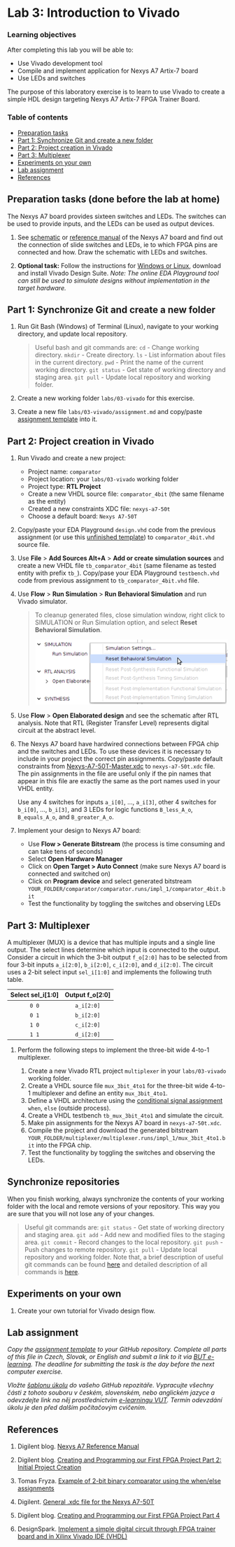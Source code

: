 # Lab 3: Introduction to Vivado

<!--
![Logo](../../logolink_eng.jpg)
<p align="center">
  The Study of Modern and Developing Engineering BUT<br>
  CZ.02.2.69/0.0/0.0/18_056/0013325
</p>
-->
 
### Learning objectives

After completing this lab you will be able to:

* Use Vivado development tool
* Compile and implement application for Nexys A7 Artix-7 board
* Use LEDs and switches

The purpose of this laboratory exercise is to learn to use Vivado to create a simple HDL design targeting Nexys A7 Artix-7 FPGA Trainer Board.

### Table of contents

* [Preparation tasks](#preparation)
* [Part 1: Synchronize Git and create a new folder](#part1)
* [Part 2: Project creation in Vivado](#part2)
* [Part 3: Multiplexer](#part3)
* [Experiments on your own](#experiments)
* [Lab assignment](#assignment)
* [References](#references)

<a name="preparation"></a>

## Preparation tasks (done before the lab at home)

The Nexys A7 board provides sixteen switches and LEDs. The switches can be used to provide inputs, and the LEDs can be used as output devices.

1. See [schematic](https://github.com/tomas-fryza/digital-electronics-1/blob/master/docs/nexys-a7-sch.pdf) or [reference manual](https://reference.digilentinc.com/reference/programmable-logic/nexys-a7/reference-manual) of the Nexys A7 board and find out the connection of slide switches and LEDs, ie to which FPGA pins are connected and how. Draw the schematic with LEDs and switches.

2. **Optional task:** Follow the instructions for [Windows or Linux](https://github.com/tomas-fryza/digital-electronics-1/wiki/List-of-versions), download and install Vivado Design Suite. *Note: The online EDA Playground tool can still be used to simulate designs without implementation in the target hardware.*

<a name="part1"></a>

## Part 1: Synchronize Git and create a new folder

1. Run Git Bash (Windows) of Terminal (Linux), navigate to your working directory, and update local repository.

   > Useful bash and git commands are: `cd` - Change working directory. `mkdir` - Create directory. `ls` - List information about files in the current directory. `pwd` - Print the name of the current working directory. `git status` - Get state of working directory and staging area. `git pull` - Update local repository and working folder.
   >

2. Create a new working folder `labs/03-vivado` for this exercise.

3. Create a new file `labs/03-vivado/assignment.md` and copy/paste [assignment template](https://raw.githubusercontent.com/tomas-fryza/digital-electronics-1/master/labs/03-vivado/assignment.md) into it.

<a name="part2"></a>

## Part 2: Project creation in Vivado

1. Run Vivado and create a new project:

   * Project name: `comparator`
   * Project location: your `labs/03-vivado` working folder
   * Project type: **RTL Project**
   * Create a new VHDL source file: `comparator_4bit` (the same filename as the entity)
   * Created a new constraints XDC file: `nexys-a7-50t`
   * Choose a default board: `Nexys A7-50T`

2. Copy/paste your EDA Playground `design.vhd` code from the previous assignment (or use this [unfinished template](https://www.edaplayground.com/x/5uu3)) to `comparator_4bit.vhd` source file.

3. Use **File** > **Add Sources Alt+A** > **Add or create simulation sources** and create a new VHDL file `tb_comparator_4bit` (same filename as tested entity with prefix `tb_`). Copy/pase your EDA Playground `testbench.vhd` code from previous assignment to `tb_comparator_4bit.vhd` file.

4. Use **Flow** > **Run Simulation** > **Run Behavioral Simulation** and run Vivado simulator.

   > To cleanup generated files, close simulation window, right click to SIMULATION or Run Simulation option, and select **Reset Behavioral Simulation**.
   >
   > ![Reset simulation](images/screenshot_vivado_reset_simul.png)
   >

5. Use **Flow** > **Open Elaborated design** and see the schematic after RTL analysis. Note that RTL (Register Transfer Level) represents digital circuit at the abstract level.

6. The Nexys A7 board have hardwired connections between FPGA chip and the switches and LEDs. To use these devices it is necessary to include in your project the correct pin assignments. Copy/paste default constraints from [Nexys-A7-50T-Master.xdc](https://raw.githubusercontent.com/Digilent/digilent-xdc/master/Nexys-A7-50T-Master.xdc) to `nexys-a7-50t.xdc` file. The pin assignments in the file are useful only if the pin names that appear in this file are exactly the same as the port names used in your VHDL entity.

   Use any 4 switches for inputs `a_i[0]`, ..., `a_i[3]`, other 4 switches for `b_i[0]`, ..., `b_i[3]`, and 3 LEDs for logic functions `B_less_A_o`, `B_equals_A_o`, and `B_greater_A_o`.

7. Implement your design to Nexys A7 board:

   * Use **Flow > Generate Bitstream** (the process is time consuming and can take tens of seconds)
   * Select **Open Hardware Manager**
   * Click on **Open Target > Auto Connect** (make sure Nexys A7 board is connected and switched on)
   * Click on **Program device** and select generated bitstream `YOUR_FOLDER/comparator/comparator.runs/impl_1/comparator_4bit.bit`
   * Test the functionality by toggling the switches and observing LEDs

<a name="part3"></a>

## Part 3: Multiplexer

A multiplexer (MUX) is a device that has multiple inputs and a single line output. The select lines determine which input is connected to the output. Consider a circuit in which the 3-bit output `f_o[2:0]` has to be selected from four 3-bit inputs `a_i[2:0]`, `b_i[2:0]`, `c_i[2:0]`, and `d_i[2:0]`. The circuit uses a 2-bit select input `sel_i[1:0]` and implements the following truth table.

   | **Select sel_i[1:0]** | **Output f_o[2:0]** |
   | :-: | :-: |
   | `0 0` | `a_i[2:0]` |
   | `0 1` | `b_i[2:0]` |
   | `1 0` | `c_i[2:0]` |
   | `1 1` | `d_i[2:0]` |

<!--
   ![Circuit symbol for two-bit wide 4-to-1 multiplexer](images/mux_4to1.png)
-->

1. Perform the following steps to implement the three-bit wide 4-to-1 multiplexer.

   1. Create a new Vivado RTL project `multiplexer` in your `labs/03-vivado` working folder.
   2. Create a VHDL source file `mux_3bit_4to1` for the three-bit wide 4-to-1 multiplexer and define an entity `mux_3bit_4to1`.
   3. Define a VHDL architecture using the [conditional signal assignment](https://github.com/tomas-fryza/digital-electronics-1/wiki/Signal-assignments) `when`, `else` (outside process).
   4. Create a VHDL testbench `tb_mux_3bit_4to1` and simulate the circuit.
   5. Make pin assignments for the Nexys A7 board in `nexys-a7-50t.xdc`.
   6. Compile the project and download the generated bitstream `YOUR_FOLDER/multiplexer/multiplexer.runs/impl_1/mux_3bit_4to1.bit` into the FPGA chip.
   7. Test the functionality by toggling the switches and observing the LEDs.

<!--
   ![Screenshot of Vivado](images/screenshot_vivado.png)
-->

## Synchronize repositories

When you finish working, always synchronize the contents of your working folder with the local and remote versions of your repository. This way you are sure that you will not lose any of your changes.

   > Useful git commands are: `git status` - Get state of working directory and staging area. `git add` - Add new and modified files to the staging area. `git commit` - Record changes to the local repository. `git push` - Push changes to remote repository. `git pull` - Update local repository and working folder. Note that, a brief description of useful git commands can be found [here](https://github.com/tomas-fryza/digital-electronics-1/wiki/Useful-Git-commands) and detailed description of all commands is [here](https://github.com/joshnh/Git-Commands).
   >

<a name="experiments"></a>

## Experiments on your own

1. Create your own tutorial for Vivado design flow.

<a name="assignment"></a>

## Lab assignment

*Copy the [assignment template](assignment.md) to your GitHub repository. Complete all parts of this file in Czech, Slovak, or English and submit a link to it via [BUT e-learning](https://moodle.vutbr.cz/). The deadline for submitting the task is the day before the next computer exercise.*

*Vložte [šablonu úkolu](assignment.md) do vašeho GitHub repozitáře. Vypracujte všechny části z tohoto souboru v českém, slovenském, nebo anglickém jazyce a odevzdejte link na něj prostřednictvím [e-learningu VUT](https://moodle.vutbr.cz/). Termín odevzdání úkolu je den před dalším počítačovým cvičením.*

<a name="references"></a>

## References

1. Digilent blog. [Nexys A7 Reference Manual](https://reference.digilentinc.com/reference/programmable-logic/nexys-a7/reference-manual)

2. Digilent blog. [Creating and Programming our First FPGA Project Part 2: Initial Project Creation](https://blog.digilentinc.com/creating-and-programming-our-first-fpga-project-part-2-initial-project-creation/)

3. Tomas Fryza. [Example of 2-bit binary comparator using the when/else assignments](https://www.edaplayground.com/x/5uu3)

4. Digilent. [General .xdc file for the Nexys A7-50T](https://github.com/Digilent/digilent-xdc/blob/master/Nexys-A7-50T-Master.xdc)

5. Digilent blog. [Creating and Programming our First FPGA Project Part 4](https://blog.digilentinc.com/creating-and-programming-our-first-fpga-project-part-4/)

6. DesignSpark. [Implement a simple digital circuit through FPGA trainer board and in Xilinx Vivado IDE (VHDL)](https://www.rs-online.com/designspark/lab1-vhdl)
